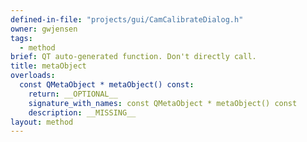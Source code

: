 ```yaml
---
defined-in-file: "projects/gui/CamCalibrateDialog.h"
owner: gwjensen
tags:
  - method
brief: QT auto-generated function. Don't directly call.
title: metaObject
overloads:
  const QMetaObject * metaObject() const:
    return: __OPTIONAL__
    signature_with_names: const QMetaObject * metaObject() const
    description: __MISSING__
layout: method
---
```

